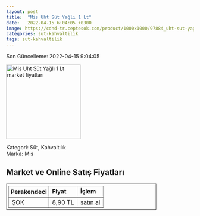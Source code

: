 ```yaml
---
layout: post
title:  "Mis Uht Süt Yağlı 1 Lt"
date:   2022-04-15 6:04:05 +0300
image: https://cdnd-tr.ceptesok.com/product/1000x1000/97884_uht-sut-yagli-1-lt.jpg
categories: sut-kahvaltilik
tags: sut-kahvaltilik
---
```


Son Güncelleme: 2022-04-15 9:04:05

<img src="https://cdnd-tr.ceptesok.com/product/1000x1000/97884_uht-sut-yagli-1-lt.jpg" width="200" alt="Mis Uht Süt Yağlı 1 Lt market fiyatları" />

Kategori: Süt, Kahvaltılık
<br />
Marka: Mis

<h2>Market ve Online Satış Fiyatları</h2>

<table border="1" style="padding: 5px;width:80%;">
  <tr>
    <td style="padding: 5px;"><strong>Perakendeci</strong></td>
    <td><strong>Fiyat</strong></td>
    <td><strong>İşlem</strong></td>
  </tr>
  <tr>
              <td title="Şok">ŞOK</td>
              <td>8,90 TL</td>
              <td><a title="Şok" target="_blank" href="https://www.sokmarket.com.tr/uht-sut-yagli-1-lt-p-3582/">satın al</a></td>
            </tr>
</table>
